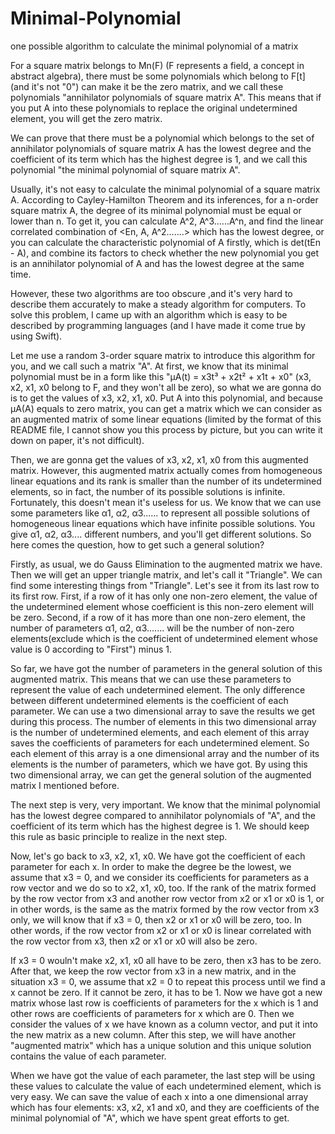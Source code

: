 # Minimal-Polynomial
one possible algorithm to calculate the minimal polynomial of a matrix

For a square matrix belongs to Mn(F) (F represents a field, a concept in abstract algebra), there must be some polynomials which belong to F[t] (and it's not "0") can make it be the zero matrix, and we call these polynomials "annihilator polynomials of square matrix A". This means that if you put A into these polynomials to replace the original undetermined element, you will get the zero matrix.

We can prove that there must be a polynomial which belongs to the set of annihilator polynomials of square matrix A has the lowest degree and the coefficient of its term which has the highest degree is 1, and we call this polynomial "the minimal polynomial of square matrix A".

Usually, it's not easy to calculate the minimal polynomial of a square matrix A. According to Cayley-Hamilton Theorem and its inferences, for a n-order square matrix A, the degree of its minimal polynomial must be equal or lower than n. To get it, you can calculate A^2, A^3......A^n, and find the linear correlated combination of <En, A, A^2.......> which has the lowest degree, or you can calculate the characteristic polynomial of A firstly, which is det(tEn - A), and combine its factors to check whether the new polynomial you get is an annihilator polynomial of A and has the lowest degree at the same time.

However, these two algorithms are too obscure ,and it's very hard to describe them accurately to make a steady algorithm for computers. To solve this problem, I came up with an algorithm which is easy to be described by programming languages (and I have made it come true by using Swift).

Let me use a random 3-order square matrix to introduce this algorithm for you, and we call such a matrix "A". At first, we know that its minimal polynomial must be in a form like this "μA(t) = x3t³ + x2t² + x1t + x0" (x3, x2, x1, x0 belong to F, and they won't all be zero), so what we are gonna do is to get the values of x3, x2, x1, x0. Put A into this polynomial, and because μA(A) equals to zero matrix, you can get a matrix which we can consider as an augmented matrix of some linear equations (limited by the format of this README file, I cannot show you this process by picture, but you can write it down on paper, it's not difficult). 

Then, we are gonna get the values of x3, x2, x1, x0 from this augmented matrix. However, this augmented matrix actually comes from homogeneous linear equations and its rank is smaller than the number of its undetermined elements, so in fact, the number of its possible solutions is infinite. Fortunately, this doesn't mean it's useless for us. We know that we can use some parameters like α1, α2, α3...... to represent all possible solutions of homogeneous linear equations which have infinite possible solutions. You give α1, α2, α3.... different numbers, and you'll get different solutions. So here comes the question, how to get such a general solution?

Firstly, as usual, we do Gauss Elimination to the augmented matrix we have. Then we will get an upper triangle matrix, and let's call it "Triangle". We can find some interesting things from "Triangle". Let's see it from its last row to its first row. First, if a row of it has only one non-zero element, the value of the undetermined element whose coefficient is this non-zero element will be zero. Second, if a row of it has more than one non-zero element, the number of parameters α1, α2, α3....... will be the number of non-zero elements(exclude which is the coefficient of undetermined element whose value is 0 according to "First") minus 1.

So far, we have got the number of parameters in the general solution of this augmented matrix. This means that we can use these parameters to represent the value of each undetermined element. The only difference between different undetermined elements is the coefficient of each parameter. We can use a two dimensional array to save the results we get during this process. The number of elements in this two dimensional array is the number of undetermined elements, and each element of this array saves the coefficients of parameters for each undetermined element. So each element of this array is a one dimensional array and the number of its elements is the number of parameters, which we have got. By using this two dimensional array, we can get the general solution of the augmented matrix I mentioned before.

The next step is very, very important. We know that the minimal polynomial has the lowest degree compared to annihilator polynomials of "A", and the coefficient of its term which has the highest degree is 1. We should keep this rule as basic principle to realize in the next step.

Now, let's go back to x3, x2, x1, x0. We have got the coefficient of each parameter for each x. In order to make the degree be the lowest, we assume that x3 = 0, and we consider its coefficients for parameters as a row vector and we do so to x2, x1, x0, too. If the rank of the matrix formed by the row vector from x3 and another row vector from x2 or x1 or x0 is 1, or in other words, is the same as the matrix formed by the row vector from x3 only, we will know that if x3 = 0, then x2 or x1 or x0 will be zero, too. In other words, if the row vector from x2 or x1 or x0 is linear correlated with the row vector from x3, then x2 or x1 or x0 will also be zero.

If x3 = 0 wouln't make x2, x1, x0 all have to be zero, then x3 has to be zero. After that, we keep the row vector from x3 in a new matrix, and in the situation x3 = 0, we assume that x2 = 0 to repeat this process until we find a x cannot be zero. If it cannot be zero, it has to be 1. Now we have got a new matrix whose last row is coefficients of parameters for the x which is 1 and other rows are coefficients of parameters for x which are 0. Then we consider the values of x we have known as a column vector, and put it into the new matrix as a new column. After this step, we will have another "augmented matrix" which has a unique solution and this unique solution contains the value of each parameter.

When we have got the value of each parameter, the last step will be using these values to calculate the value of each undetermined element, which is very easy. We can save the value of each x into a one dimensional array which has four elements: x3, x2, x1 and x0, and they are coefficients of the minimal polynomial of "A", which we have spent great efforts to get.
